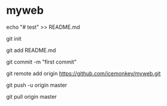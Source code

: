 # myweb
echo "# test" >> README.md

git init

git add README.md

git commit -m "first commit"

git remote add origin https://github.com/icemonkey/myweb.git

git push -u origin master

git pull origin master
